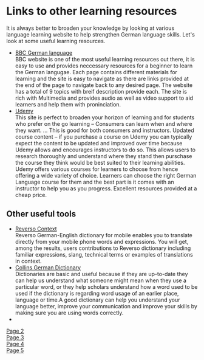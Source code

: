  <h1>Links to other learning resources</h1>

<p>It is always better to broaden your knowledge by looking at various language learning website to help strengthen German language skills. Let's look at some useful learning resources.</p>

<ul>
<li><a href="http://www.bbc.co.uk/languages/german/">BBC German language</a><br>
BBC website is one of the most useful learning resources out there, it is easy to use and provides neccessary resources for a beginner to learn the German langugae. Each page contains different materials for learning and the site is easy to navigate as there are links provided at the end of the page to navigate back to any desired page. The website has a total of 9 topics with breif description provide each. The site is rich with Multimedia and provides audio as well as video support to aid learners and help them with proninciation. </li>
<li><a href="https://www.udemy.com/topic/german-language/?utm_source=adwords&utm_medium=udemyads&utm_campaign=Branded-Topic_la.EN_cc.UK&utm_content=deal4584&utm_term=_._ag_73990741338_._ad_359402121244_._kw_%2Bgerman%20%2Blanguage%20%2Budemy_._de_c_._dm__._pl__._ti_aud-568228300785:kwd-646773114216_._li_9045912_._pd__._&matchtype=b&gclid=CjwKCAiAuqHwBRAQEiwAD-zr3eIGHkcFf344SgEOFnpDHH-HDhS4lLTJzRcJshBWwLCowsY6JspwixoCivsQAvD_BwE">Udemy</a><br>
This site is perfect to broaden your horizon of learning and for students who prefer on the go learning – Consumers can learn when and where they want. ... This is good for both consumers and instructors. Updated course content – if you purchase a course on Udemy you can typically expect the content to be updated and improved over time because Udemy allows and encourages instructors to do so. This allows users to research thoroughly and understand where they stand then purschase the course they think would be best suited to their learning abilities. Udemy offers various courses for learners to choose from hence offering a wide variety of choice. Learners can choose the right German Language course for them and the best part is it comes with an instructor to help you as you progress. Excellent resources provided at a cheap price.</li>
</ul>

<h2>Other useful tools</h2>
<ul>
<li><a href="https://context.reverso.net/translation/english-german/">Reverso Context</a><br>
Reverso German-English dictionary for mobile enables you to translate directly from your mobile phone words and expressions. You will get, among the results, users contributions to Reverso dictionary including familiar expressions, slang, technical terms or examples of translations in context.
</li>
<li><a href="https://www.collinsdictionary.com/dictionary/english-german">Collins German Dictionary</a><br>
Dictionaries are basic and useful because if they are up-to-date they can help us understand what someone might mean when they use a particular word, or they help scholars understand how a word used to be used if the dictionary is regarding word usage of an earlier place, language or time.A good dictionary can help you understand your language better, improve your communication and improve your skills by making sure you are using words correctly.<li>
</ul>

<p>
  <a href="aboutgermany.html">Page 2</a> <br>
  <a href="germanvocabularly.html">Page 3</a> <br>
  <a href="germanphrases.html">Page 4</a> <br>
  <a href="famouspeople.html">Page 5</a> <br>
  </p>
